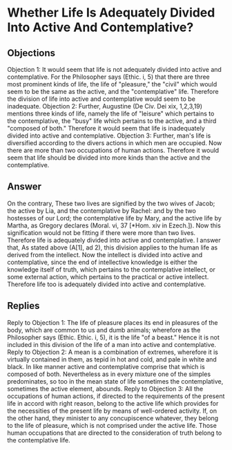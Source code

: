# Whether Life Is Adequately Divided Into Active And Contemplative?
## Objections
Objection 1: It would seem that life is not adequately divided into active and contemplative. For the Philosopher says (Ethic. i, 5) that there are three most prominent kinds of life, the life of "pleasure," the "civil" which would seem to be the same as the active, and the "contemplative" life. Therefore the division of life into active and contemplative would seem to be inadequate.
Objection 2: Further, Augustine (De Civ. Dei xix, 1,2,3,19) mentions three kinds of life, namely the life of "leisure" which pertains to the contemplative, the "busy" life which pertains to the active, and a third "composed of both." Therefore it would seem that life is inadequately divided into active and contemplative.
Objection 3: Further, man's life is diversified according to the divers actions in which men are occupied. Now there are more than two occupations of human actions. Therefore it would seem that life should be divided into more kinds than the active and the contemplative.
## Answer
On the contrary, These two lives are signified by the two wives of Jacob; the active by Lia, and the contemplative by Rachel: and by the two hostesses of our Lord; the contemplative life by Mary, and the active life by Martha, as Gregory declares (Moral. vi, 37 [*Hom. xiv in Ezech.]). Now this signification would not be fitting if there were more than two lives. Therefore life is adequately divided into active and contemplative.
I answer that, As stated above (A[1], ad 2), this division applies to the human life as derived from the intellect. Now the intellect is divided into active and contemplative, since the end of intellective knowledge is either the knowledge itself of truth, which pertains to the contemplative intellect, or some external action, which pertains to the practical or active intellect. Therefore life too is adequately divided into active and contemplative.
## Replies
Reply to Objection 1: The life of pleasure places its end in pleasures of the body, which are common to us and dumb animals; wherefore as the Philosopher says (Ethic. Ethic. i, 5), it is the life "of a beast." Hence it is not included in this division of the life of a man into active and contemplative.
Reply to Objection 2: A mean is a combination of extremes, wherefore it is virtually contained in them, as tepid in hot and cold, and pale in white and black. In like manner active and contemplative comprise that which is composed of both. Nevertheless as in every mixture one of the simples predominates, so too in the mean state of life sometimes the contemplative, sometimes the active element, abounds.
Reply to Objection 3: All the occupations of human actions, if directed to the requirements of the present life in accord with right reason, belong to the active life which provides for the necessities of the present life by means of well-ordered activity. If, on the other hand, they minister to any concupiscence whatever, they belong to the life of pleasure, which is not comprised under the active life. Those human occupations that are directed to the consideration of truth belong to the contemplative life.